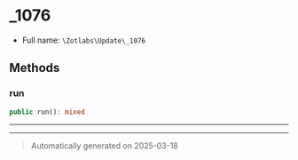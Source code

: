 
# _1076





* Full name: `\Zotlabs\Update\_1076`




## Methods


### run



```php
public run(): mixed
```












***


***
> Automatically generated on 2025-03-18
